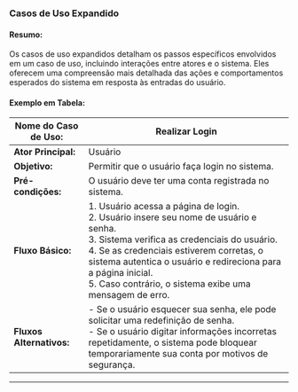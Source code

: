 ### Casos de Uso Expandido

#### Resumo:
Os casos de uso expandidos detalham os passos específicos envolvidos em um caso de uso, incluindo interações entre atores e o sistema. Eles oferecem uma compreensão mais detalhada das ações e comportamentos esperados do sistema em resposta às entradas do usuário.

#### Exemplo em Tabela:

| **Nome do Caso de Uso:** | Realizar Login |
|--------------------------|-----------------|
| **Ator Principal:**      | Usuário         |
| **Objetivo:**            | Permitir que o usuário faça login no sistema. |
| **Pré-condições:**       | O usuário deve ter uma conta registrada no sistema. |
| **Fluxo Básico:**        | 1. Usuário acessa a página de login. <br> 2. Usuário insere seu nome de usuário e senha. <br> 3. Sistema verifica as credenciais do usuário. <br> 4. Se as credenciais estiverem corretas, o sistema autentica o usuário e redireciona para a página inicial. <br> 5. Caso contrário, o sistema exibe uma mensagem de erro. |
| **Fluxos Alternativos:** | - Se o usuário esquecer sua senha, ele pode solicitar uma redefinição de senha. <br> - Se o usuário digitar informações incorretas repetidamente, o sistema pode bloquear temporariamente sua conta por motivos de segurança. |

---

